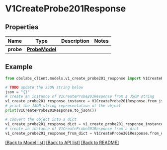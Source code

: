 # V1CreateProbe201Response


## Properties

Name | Type | Description | Notes
------------ | ------------- | ------------- | -------------
**probe** | [**ProbeModel**](ProbeModel.md) |  | 

## Example

```python
from obslabs_client.models.v1_create_probe201_response import V1CreateProbe201Response

# TODO update the JSON string below
json = "{}"
# create an instance of V1CreateProbe201Response from a JSON string
v1_create_probe201_response_instance = V1CreateProbe201Response.from_json(json)
# print the JSON string representation of the object
print(V1CreateProbe201Response.to_json())

# convert the object into a dict
v1_create_probe201_response_dict = v1_create_probe201_response_instance.to_dict()
# create an instance of V1CreateProbe201Response from a dict
v1_create_probe201_response_from_dict = V1CreateProbe201Response.from_dict(v1_create_probe201_response_dict)
```
[[Back to Model list]](../README.md#documentation-for-models) [[Back to API list]](../README.md#documentation-for-api-endpoints) [[Back to README]](../README.md)


